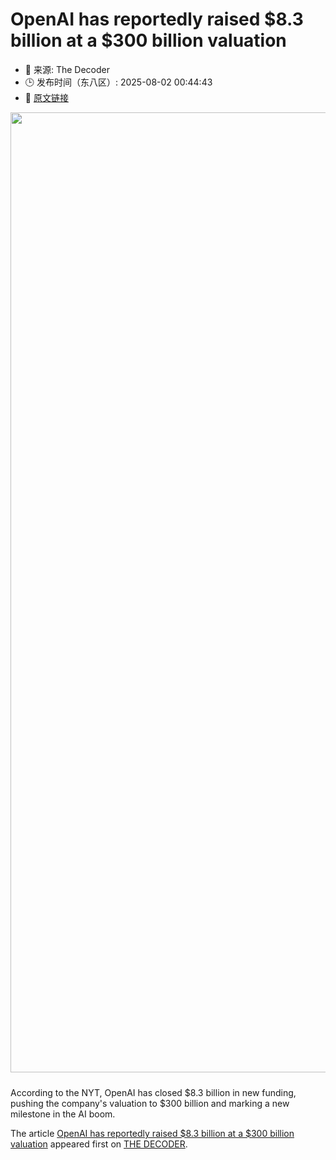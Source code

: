 # OpenAI has reportedly raised $8.3 billion at a $300 billion valuation
- 📅 来源: The Decoder
- 🕒 发布时间（东八区）: 2025-08-02 00:44:43
- 🔗 [原文链接](https://the-decoder.com/openai-has-reportedly-raised-8-3-billion-at-a-300-billion-valuation/)

<p><img alt="" class="attachment-full size-full wp-post-image" height="1024" src="https://the-decoder.com/wp-content/uploads/2025/08/breaking_openai_logo.png" style="height: auto; margin-bottom: 10px;" width="1536" /></p>
<p>        According to the NYT, OpenAI has closed $8.3 billion in new funding, pushing the company's valuation to $300 billion and marking a new milestone in the AI boom.</p>
<p>The article <a href="https://the-decoder.com/openai-has-reportedly-raised-8-3-billion-at-a-300-billion-valuation/">OpenAI has reportedly raised $8.3 billion at a $300 billion valuation</a> appeared first on <a href="https://the-decoder.com">THE DECODER</a>.</p>